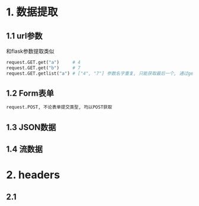 # 1. 数据提取

## 1.1 url参数

和flask参数提取类似

```python
request.GET.get("a")     # 4 
request.GET.get("b")     # 7
request.GET.getlist("a") # ["4", "7"] 参数名字重复, 只能获取最后一个, 通过getlist可以获取重复的列表
```

## 1.2 Form表单

```python
request.POST, 不论表单提交类型, 均以POST获取
```



## 1.3 JSON数据

## 1.4 流数据

# 2. headers

## 2.1 

